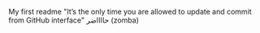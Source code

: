 My first readme
"It’s the only time you are allowed to update and commit from GitHub interface"
حااااضر (zomba)
